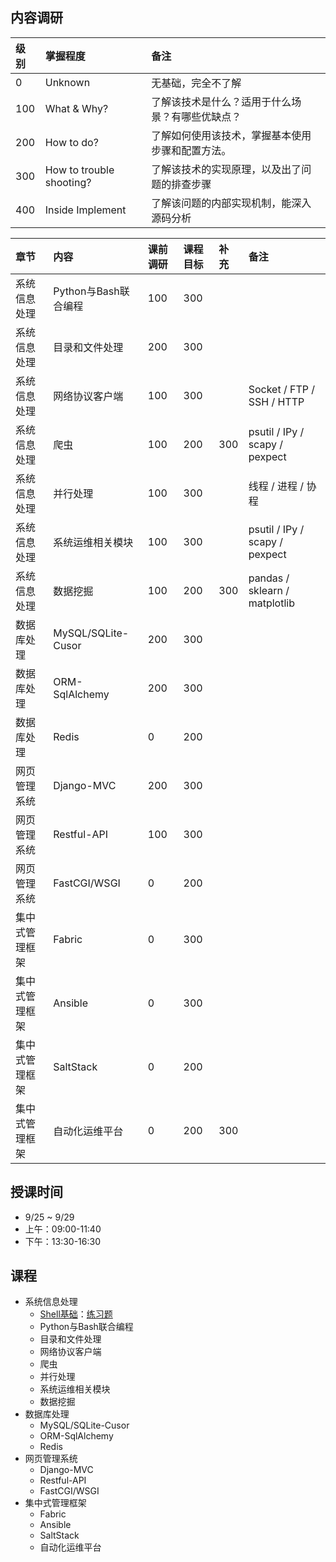 ## 内容调研

| 级别  | 掌握程度                     | 备注                       |
| :-- | :----------------------- | :----------------------- |
| 0   | Unknown                  | 无基础，完全不了解                |
| 100 | What & Why?              | 了解该技术是什么？适用于什么场景？有哪些优缺点？ |
| 200 | How to do?               | 了解如何使用该技术，掌握基本使用步骤和配置方法。 |
| 300 | How to trouble shooting? | 了解该技术的实现原理，以及出了问题的排查步骤   |
| 400 | Inside Implement         | 了解该问题的内部实现机制，能深入源码分析     |

| 章节      | 内容                 | 课前调研 | 课程目标 | 补充  | 备注                             |
| :------ | :----------------- | :--- | :--- | :-- | :----------------------------- |
| 系统信息处理  | Python与Bash联合编程    | 100  | 300  |     |                                |
| 系统信息处理  | 目录和文件处理            | 200  | 300  |     |                                |
| 系统信息处理  | 网络协议客户端            | 100  | 300  |     | Socket / FTP / SSH / HTTP      |
| 系统信息处理  | 爬虫                 | 100  | 200  | 300 | psutil / IPy / scapy / pexpect |
| 系统信息处理  | 并行处理               | 100  | 300  |     | 线程 / 进程 / 协程                   |
| 系统信息处理  | 系统运维相关模块           | 100  | 300  |     | psutil / IPy / scapy / pexpect |
| 系统信息处理  | 数据挖掘               | 100  | 200  | 300 | pandas / sklearn / matplotlib  |
| 数据库处理   | MySQL/SQLite-Cusor | 200  | 300  |     |                                |
| 数据库处理   | ORM-SqlAlchemy     | 200  | 300  |     |                                |
| 数据库处理   | Redis              | 0    | 200  |     |                                |
| 网页管理系统  | Django-MVC         | 200  | 300  |     |                                |
| 网页管理系统  | Restful-API        | 100  | 300  |     |                                |
| 网页管理系统  | FastCGI/WSGI       | 0    | 200  |     |                                |
| 集中式管理框架 | Fabric             | 0    | 300  |     |                                |
| 集中式管理框架 | Ansible            | 0    | 300  |     |                                |
| 集中式管理框架 | SaltStack          | 0    | 200  |     |                                |
| 集中式管理框架 | 自动化运维平台            | 0    | 200  | 300 |                                |

## 授课时间

- 9/25 ~ 9/29
- 上午：09:00-11:40
- 下午：13:30-16:30

## 课程

- 系统信息处理
  - [Shell基础](shell-quick-start.md)：[练习题](../src/automation/automation.sh)
  - Python与Bash联合编程
  - 目录和文件处理
  - 网络协议客户端
  - 爬虫
  - 并行处理
  - 系统运维相关模块
  - 数据挖掘
- 数据库处理
  - MySQL/SQLite-Cusor
  - ORM-SqlAlchemy
  - Redis
- 网页管理系统
  - Django-MVC
  - Restful-API
  - FastCGI/WSGI
- 集中式管理框架
  - Fabric
  - Ansible
  - SaltStack
  - 自动化运维平台

